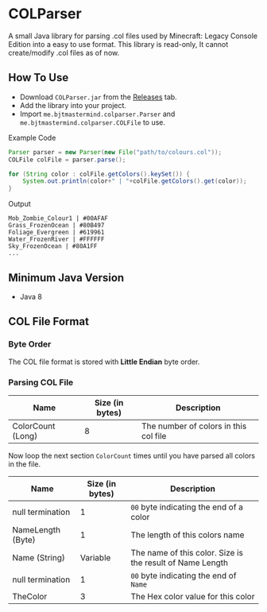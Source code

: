 # COLParser

A small Java library for parsing .col files used by Minecraft: Legacy Console Edition into a easy to use format. This library is read-only, It cannot create/modify .col files as of now.

## How To Use

* Download `COLParser.jar` from the [Releases](https://github.com/BJTMastermind/COLParser/releases) tab.
* Add the library into your project.
* Import `me.bjtmastermind.colparser.Parser` and `me.bjtmastermind.colparser.COLFile` to use.

Example Code

```java
Parser parser = new Parser(new File("path/to/colours.col"));
COLFile colFile = parser.parse();

for (String color : colFile.getColors().keySet()) {
    System.out.println(color+" | "+colFile.getColors().get(color));
}
```

Output

```
Mob_Zombie_Colour1 | #00AFAF
Grass_FrozenOcean | #80B497
Foliage_Evergreen | #619961
Water_FrozenRiver | #FFFFFF
Sky_FrozenOcean | #80A1FF
...
```

## Minimum Java Version

* Java 8

## COL File Format

### Byte Order

The COL file format is stored with **Little Endian** byte order.

### Parsing COL File

| Name | Size (in bytes) | Description |
| - | - | - |
| ColorCount (Long) | 8 | The number of colors in this col file |

Now loop the next section `ColorCount` times until you have parsed all colors in the file.

| Name | Size (in bytes) | Description |
| - | - | - |
| null termination | 1 | `00` byte indicating the end of a color |
| NameLength (Byte) | 1 | The length of this colors name |
| Name (String) | Variable | The name of this color. Size is the result of Name Length |
| null termination | 1 | `00` byte indicating the end of `Name` |
| TheColor | 3 | The Hex color value for this color |
